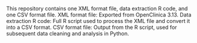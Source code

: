 This repository contains one XML format file, data extraction R code, and one CSV format file.
XML format file: Exported from OpenClinica 3.13.
Data extraction R code: Full R script used to process the XML file and convert it into a CSV format.
CSV format file: Output from the R script, used for subsequent data cleaning and analysis in Python.
